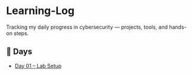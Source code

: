 # Learning-Log
Tracking my daily progress in cybersecurity — projects, tools, and hands-on steps.

## 📅 Days
- [Day 01 – Lab Setup](Day01/Notes.md)
